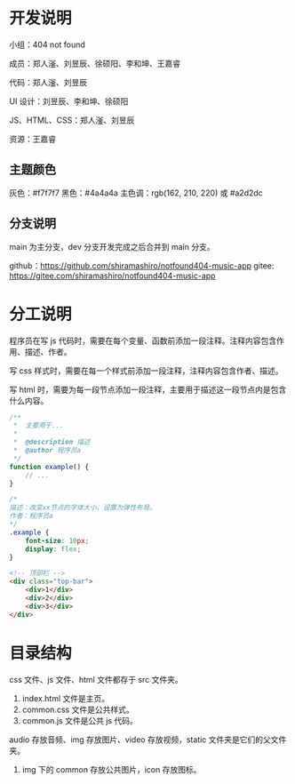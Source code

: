 # 开发说明

小组：404 not found

成员：郑人滏、刘昱辰、徐硕阳、李和坤、王嘉睿

代码：郑人滏、刘昱辰

UI 设计：刘昱辰、李和坤、徐硕阳

JS、HTML、CSS：郑人滏、刘昱辰

资源：王嘉睿

## 主题颜色

灰色：#f7f7f7
黑色：#4a4a4a
主色调：rgb(162, 210, 220) 或 #a2d2dc

## 分支说明

main 为主分支，dev 分支开发完成之后合并到 main 分支。

github：https://github.com/shiramashiro/notfound404-music-app
gitee: https://gitee.com/shiramashiro/notfound404-music-app

# 分工说明

程序员在写 js 代码时，需要在每个变量、函数前添加一段注释。注释内容包含作用、描述、作者。

写 css 样式时，需要在每一个样式前添加一段注释，注释内容包含作者、描述。

写 html 时，需要为每一段节点添加一段注释，主要用于描述这一段节点内是包含什么内容。

```js
/**
 *  主要用于...
 *
 *  @description 描述
 *  @author 程序员a
 */
function example() {
    // ...
}
```

```css
/*
描述：改变xx节点的字体大小、设置为弹性布局。
作者：程序员a
*/
.example {
    font-size: 10px;
    display: flex;
}
```

```html
<!-- 顶部栏 -->
<div class="top-bar">
    <div>1</div>
    <div>2</div>
    <div>3</div>
</div>
```

# 目录结构

css 文件、js 文件、html 文件都存于 src 文件夹。

1. index.html 文件是主页。
2. common.css 文件是公共样式。
3. common.js 文件是公共 js 代码。

audio 存放音频、img 存放图片、video 存放视频，static 文件夹是它们的父文件夹。

1. img 下的 common 存放公共图片，icon 存放图标。
